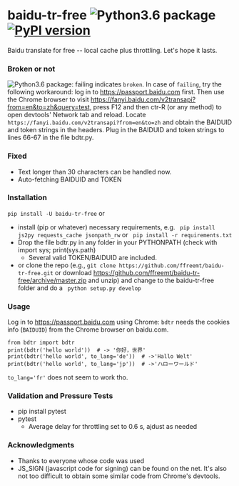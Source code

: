 # baidu-tr-free ![Python3.6 package](https://github.com/ffreemt/baidu-tr-free/workflows/Python3.6%20package/badge.svg)[![PyPI version](https://badge.fury.io/py/baidu-tr-free.svg)](https://badge.fury.io/py/baidu-tr-free)

Baidu translate for free -- local cache plus throttling. Let's hope it lasts.

### Broken or not
![Python3.6 package](https://github.com/ffreemt/baidu-tr-free/workflows/Python3.6%20package/badge.svg): failing indicates `broken`. In case of `failing`, try the following workaround: log in to https://passport.baidu.com first. Then use the Chrome browser to visit https://fanyi.baidu.com/v2transapi?from=en&to=zh&query=test, press F12 and then ctr-R (or any method) to open devtools' Network tab and reload. Locate `https://fanyi.baidu.com/v2transapi?from=en&to=zh` and obtain the BAIDUID and token strings in the headers. Plug in the BAIDUID and token strings to lines 66-67 in the  file bdtr.py.

### Fixed
* Text longer than 30 characters can be handled now.
* Auto-fetching BAIDUID and TOKEN

### Installation
```pip install -U baidu-tr-free```
or
* install (pip or whatever) necessary requirements, e.g. ```
pip install js2py requests_cache jsonpath_rw``` or ```
pip install -r requirements.txt```
* Drop the file bdtr.py in any folder in your PYTHONPATH (check with import sys; print(sys.path)
  * Several valid TOKEN/BAIDUID are included.
* or clone the repo (e.g., ```git clone https://github.com/ffreemt/baidu-tr-free.git``` or download https://github.com/ffreemt/baidu-tr-free/archive/master.zip and unzip) and change to the baidu-tr-free folder and do a ```
python setup.py develop```

### Usage
Log in to https://passport.baidu.com  using Chrome: `bdtr` needs the cookies info (`BAIDUID`) from the Chrome browser on baidu.com.

```
from bdtr import bdtr
print(bdtr('hello world'))  # -> '你好，世界'
print(bdtr('hello world', to_lang='de'))  # ->'Hallo Welt'
print(bdtr('hello world', to_lang='jp'))  # ->'ハローワールド'
```
`to_lang='fr'` does not seem to work tho.

### Validation and Pressure Tests
* pip install pytest
* pytest
  * Average delay for throttling set to 0.6 s, ajdust as needed

### Acknowledgments

* Thanks to everyone whose code was used
* JS_SIGN (javascript code for signing) can be found on the net. It's also not too difficult to obtain some similar code from Chrome's devtools.
